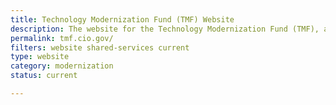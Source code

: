```yaml
---
title: Technology Modernization Fund (TMF) Website
description: The website for the Technology Modernization Fund (TMF), an innovative funding vehicle that gives agencies additional ways to deliver services to the American public more quickly, better secure sensitive systems and data, and use taxpayer dollars more efficiently.
permalink: tmf.cio.gov/
filters: website shared-services current
type: website
category: modernization
status: current

---
```

